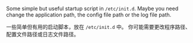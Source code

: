 Some simple but useful startup script in `/etc/init.d`.
Maybe you need change the application path, the config file path or the log file path.

一些简单但有用的启动脚本，放在 `/etc/init.d` 中。
你可能需要更改程序路径、配置文件路径或日志文件路径。